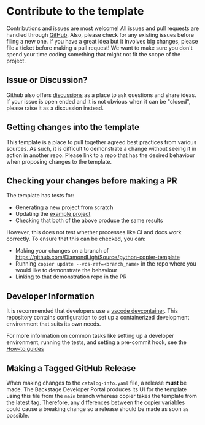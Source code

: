 # Contribute to the template
Contributions and issues are most welcome! All issues and pull requests are handled through [GitHub](https://github.com/DiamondLightSource/python-copier-template/issues). Also, please check for any existing issues before filing a new one. If you have a great idea but it involves big changes, please file a ticket before making a pull request! We want to make sure you don't spend your time coding something that might not fit the scope of the project.

## Issue or Discussion?

Github also offers [discussions](https://github.com/DiamondLightSource/python-copier-template/discussions) as a place to ask questions and share ideas. If your issue is open ended and it is not obvious when it can be "closed", please raise it as a discussion instead.

## Getting changes into the template

This template is a place to pull together agreed best practices from various sources. As such, it is difficult to demonstrate a change without seeing it in action in another repo. Please link to a repo that has the desired behaviour when proposing changes to the template.

## Checking your changes before making a PR

The template has tests for:

- Generating a new project from scratch
- Updating the [example project](https://github.com/DiamondLightSource/python-copier-template-example)
- Checking that both of the above produce the same results

However, this does not test whether processes like CI and docs work correctly. To ensure that this can be checked, you can:

- Making your changes on a branch of <https://github.com/DiamondLightSource/python-copier-template>
- Running `copier update --vcs-ref=<branch_name>` in the repo where you would like to demonstrate the behaviour
- Linking to that demonstration repo in the PR

## Developer Information

It is recommended that developers use a [vscode devcontainer](https://code.visualstudio.com/docs/devcontainers/containers). This repository contains configuration to set up a containerized development environment that suits its own needs.

For more information on common tasks like setting up a developer environment, running the tests, and setting a pre-commit hook, see the [How-to guides](https://diamondlightsource.github.io/python-copier-template/main/how-to.html)

## Making a Tagged GitHub Release

When making changes to the `catalog-info.yaml` file, a release **must** be made. The Backstage Developer Portal produces its UI for the template using this file from the `main` branch whereas copier takes the template from the latest tag. Therefore, any differences between the copier variables could cause a breaking change so a release should be made as soon as possible.
